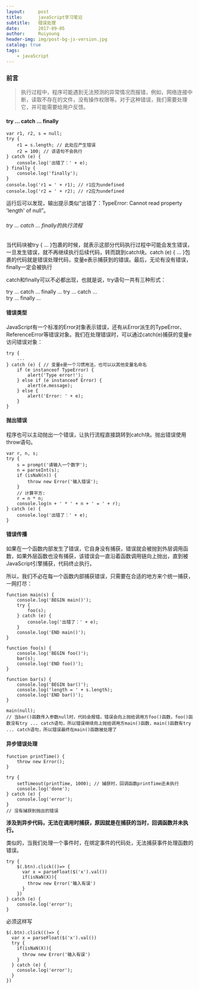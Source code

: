 ```yaml
--- 
layout:     post
title:      javaScript学习笔记
subtitle:   错误处理
date:       2017-09-05
author:     Ruiyoung
header-img: img/post-bg-js-version.jpg
catalog: true
tags:
    - javaScript
---
```


### 前言  

> 执行过程中，程序可能遇到无法预测的异常情况而报错，例如，网络连接中断，读取不存在的文件，没有操作权限等。对于这种错误，我们需要处理它，并可能需要给用户反馈。  

#### try ... catch ... finally  

```{.javaScript}
var r1, r2, s = null;
try {
    r1 = s.length; // 此处应产生错误
    r2 = 100; // 该语句不会执行
} catch (e) {
    console.log('出错了：' + e);
} finally {
    console.log('finally');
}
console.log('r1 = ' + r1); // r1应为undefined
console.log('r2 = ' + r2); // r2应为undefined
```

运行后可以发现，输出提示类似“出错了：TypeError: Cannot read property 'length' of null”。  

###### try ... catch ... finally的执行流程  

当代码块被try { ... }包裹的时候，就表示这部分代码执行过程中可能会发生错误，一旦发生错误，就不再继续执行后续代码，转而跳到catch块。catch (e) { ... }包裹的代码就是错误处理代码，变量e表示捕获到的错误。最后，无论有没有错误，finally一定会被执行

catch和finally可以不必都出现，也就是说，try语句一共有三种形式：  

try ... catch ... finally ...
try ... catch ...  
try ... finally ...  

#### 错误类型  

JavaScript有一个标准的Error对象表示错误，还有从Error派生的TypeError、ReferenceError等错误对象。我们在处理错误时，可以通过catch(e)捕获的变量e访问错误对象：  

```{.javaScript}
try {
    ...
} catch (e) { // 变量e是一个习惯用法，也可以以其他变量名命名
    if (e instanceof TypeError) {
        alert('Type error!');
    } else if (e instanceof Error) {
        alert(e.message);
    } else {
        alert('Error: ' + e);
    }
}
```

#### 抛出错误  

程序也可以主动抛出一个错误，让执行流程直接跳转到catch块。抛出错误使用throw语句。  

```{.javaScript}
var r, n, s;
try {
    s = prompt('请输入一个数字');
    n = parseInt(s);
    if (isNaN(n)) {
        throw new Error('输入错误');
    }
    // 计算平方:
    r = n * n;
    console.log(n + ' * ' + n + ' = ' + r);
} catch (e) {
    console.log('出错了：' + e);
}
```

#### 错误传播  

如果在一个函数内部发生了错误，它自身没有捕获，错误就会被抛到外层调用函数，如果外层函数也没有捕获，该错误会一直沿着函数调用链向上抛出，直到被JavaScript引擎捕获，代码终止执行。  

所以，我们不必在每一个函数内部捕获错误，只需要在合适的地方来个统一捕获，一网打尽：  

```{.javaScript}
function main(s) {
    console.log('BEGIN main()');
    try {
        foo(s);
    } catch (e) {
        console.log('出错了：' + e);
    }
    console.log('END main()');
}

function foo(s) {
    console.log('BEGIN foo()');
    bar(s);
    console.log('END foo()');
}

function bar(s) {
    console.log('BEGIN bar()');
    console.log('length = ' + s.length);
    console.log('END bar()');
}

main(null);
// 当bar()函数传入参数null时，代码会报错，错误会向上抛给调用方foo()函数，foo()函数没有try ... catch语句，所以错误继续向上抛给调用方main()函数，main()函数有try ... catch语句，所以错误最终在main()函数被处理了
```

#### 异步错误处理  

```{.javaScript}
function printTime() {
    throw new Error();
}

try {
    setTimeout(printTime, 1000); // 捕获时，回调函数printTime还未执行
    console.log('done');
} catch (e) {
    console.log('error');
}
// 没有捕获到抛出的错误
```

**涉及到异步代码，无法在调用时捕获，原因就是在捕获的当时，回调函数并未执行。**

类似的，当我们处理一个事件时，在绑定事件的代码处，无法捕获事件处理函数的错误。  

```{.javaScript}
try {
    $(.btn).click(()=> {
      var x = parseFloat($('x').val())
      if(isNaN(X)){
        throw new Error('输入有误')
      }
    })
} catch (e) {
    console.log('error');
}
```

必须这样写  

```{.javaScript}
$(.btn).click(()=> {
  var x = parseFloat($('x').val())
  try {
    if(isNaN(X)){
      throw new Error('输入有误')
    }
  } catch (e) {
    console.log('error');
  }
})
```
